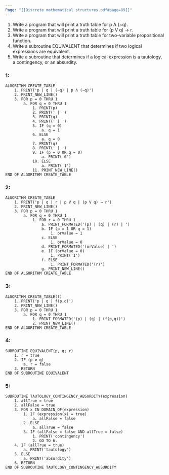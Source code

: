 ```yaml
---
Page: "[[Discrete mathematical structures.pdf#page=89]]"
---
```

1. Write a program that will print a truth table for p Ʌ (~q).
2. Write a program that will print a truth table for (p V q) → r.
3. Write a program that will print a truth table for two-variable propositional function.
4. Write a subroutine EQUIVALENT that determines if two logical expressions are equivalent.
5. Write a subroutine that determines if a logical expression is a tautology, a contingency, or an absurdity.

### 1:
```
ALGORITHM CREATE_TABLE
	1. PRINT('p | q | (~q) | p Ʌ (~q)')
	2. PRINT_NEW_LINE()
	3. FOR p = 0 THRU 1
		a. FOR q = 0 THRU 1
			1. PRINT(p)
			2. PRINT(' | ')
			3. PRINT(q)
			4. PRINT(' | ')
			5. IF (q = 0)
				a. q = 1
			6. ELSE
				a. q = 0
			7. PRINT(q)
			8. PRINT(' | ')
			9. IF (p = 0 OR q = 0)
				a. PRINT('0')
			10. ELSE
				a. PRINT('1')
			11. PRINT_NEW_LINE()
END OF ALGORITHM CREATE_TABLE
```

### 2:
```
ALGORITHM CREATE_TABLE
	1. PRINT('p | q | r | p V q | (p V q) → r')
	2. PRINT_NEW_LINE()
	3. FOR p = 0 THRU 1
		a. FOR q = 0 THRU 1
			1. FOR r = 0 THRU 1
				a. PRINT_FORMATED('(p) | (q) | (r) | ')
				b. IF (p = 1 OR q = 1)
					1. orValue ← 1
				c. ELSE
					1. orValue ← 0
				d. PRINT_FORMATED('(orValue) | ')
				e. IF (orValue = 0)
					1. PRINT('1')
				f. ELSE
					1. PRINT_FORMATED('(r)')
				g. PRINT_NEW_LINE()
END OF ALGORITHM CREATE_TABLE
```

### 3:
```
ALGORITHM CREATE_TABLE(f)
	1. PRINT('p | q | f(p,q)')
	2. PRINT_NEW_LINE()
	3. FOR p = 0 THRU 1
		a. FOR q = 0 THRU 1
			1. PRINT_FORMATED('(p) | (q) | (f(p,q))')
			2. PRINT_NEW_LINE()
END OF ALGORITHM CREATE_TABLE
```

### 4:
```
SUBROUTINE EQUIVALENT(p, q; r)
	1. r = true
	2. IF (p ≠ q)
		a. r = false
	3. RETURN
END OF SUBROUTINE EQUIVALENT
```

### 5:
```
SUBROUTINE TAUTOLOGY_CONTINGENCY_ABSURDITY(expression)
	1. allTrue = true
	2. allFalse = true
	3. FOR x IN DOMAIN_OF(expression)
		1. IF (expression(x) = true)
			a. allFalse = false
		2. ELSE
			a. allTrue = false
		3. IF (allFalse = false AND allTrue = false)
			1. PRINT('contingency')
			2. GO TO 6.
	4. IF (allTrue = true)
		a. PRINT('tautology')
	5. ELSE
		a. PRINT('absurdity')
	6. RETURN
END OF SUBROUTINE TAUTOLOGY_CONTINGENCY_ABSURDITY
```